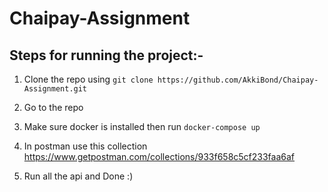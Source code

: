 # Chaipay-Assignment

## Steps for running the project:-

1. Clone the repo using  `git clone https://github.com/AkkiBond/Chaipay-Assignment.git`

2. Go to the repo

3. Make sure docker is installed then run `docker-compose up`

4. In postman use this collection https://www.getpostman.com/collections/933f658c5cf233faa6af

5. Run all the api and Done :)